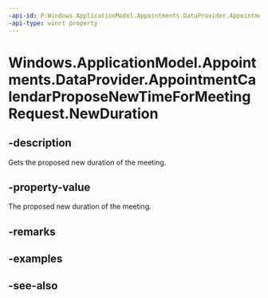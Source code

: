 ----api-id: P:Windows.ApplicationModel.Appointments.DataProvider.AppointmentCalendarProposeNewTimeForMeetingRequest.NewDuration
-api-type: winrt property
---<!-- Property syntaxpublic Windows.Foundation.TimeSpan NewDuration { get; }--># Windows.ApplicationModel.Appointments.DataProvider.AppointmentCalendarProposeNewTimeForMeetingRequest.NewDuration## -descriptionGets the proposed new duration of the meeting.## -property-valueThe proposed new duration of the meeting.## -remarks## -examples## -see-also